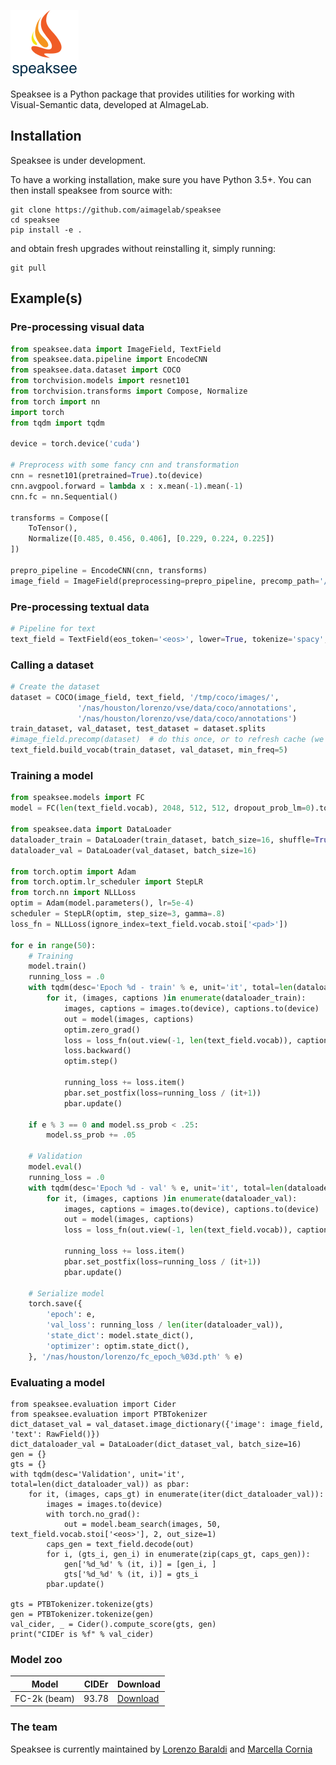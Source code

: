 ![Speaksee Logo](_static/logo.png)

Speaksee is a Python package that provides utilities for working with Visual-Semantic data, developed at AImageLab.

## Installation
Speaksee is under development. 

To have a working installation, make sure you have Python 3.5+. You can then install speaksee from source with:

```
git clone https://github.com/aimagelab/speaksee
cd speaksee
pip install -e .
```

and obtain fresh upgrades without reinstalling it, simply running:

```
git pull
```

## Example(s)

### Pre-processing visual data
``` python
from speaksee.data import ImageField, TextField
from speaksee.data.pipeline import EncodeCNN
from speaksee.data.dataset import COCO
from torchvision.models import resnet101
from torchvision.transforms import Compose, Normalize
from torch import nn
import torch
from tqdm import tqdm

device = torch.device('cuda')

# Preprocess with some fancy cnn and transformation
cnn = resnet101(pretrained=True).to(device)
cnn.avgpool.forward = lambda x : x.mean(-1).mean(-1)
cnn.fc = nn.Sequential()

transforms = Compose([
    ToTensor(),
    Normalize([0.485, 0.456, 0.406], [0.229, 0.224, 0.225])
])

prepro_pipeline = EncodeCNN(cnn, transforms)
image_field = ImageField(preprocessing=prepro_pipeline, precomp_path='/nas/houston/lorenzo/fc2k_coco.hdf5')
```

### Pre-processing textual data
``` python
# Pipeline for text
text_field = TextField(eos_token='<eos>', lower=True, tokenize='spacy', remove_punctuation=True)
```

### Calling a dataset
``` python
# Create the dataset
dataset = COCO(image_field, text_field, '/tmp/coco/images/',
               '/nas/houston/lorenzo/vse/data/coco/annotations',
               '/nas/houston/lorenzo/vse/data/coco/annotations')
train_dataset, val_dataset, test_dataset = dataset.splits
#image_field.precomp(dataset)  # do this once, or to refresh cache (we might change this in the near future)
text_field.build_vocab(train_dataset, val_dataset, min_freq=5)
```

### Training a model
``` python
from speaksee.models import FC
model = FC(len(text_field.vocab), 2048, 512, 512, dropout_prob_lm=0).to(device)

from speaksee.data import DataLoader
dataloader_train = DataLoader(train_dataset, batch_size=16, shuffle=True)
dataloader_val = DataLoader(val_dataset, batch_size=16)

from torch.optim import Adam
from torch.optim.lr_scheduler import StepLR
from torch.nn import NLLLoss
optim = Adam(model.parameters(), lr=5e-4)
scheduler = StepLR(optim, step_size=3, gamma=.8)
loss_fn = NLLLoss(ignore_index=text_field.vocab.stoi['<pad>'])

for e in range(50):
    # Training
    model.train()
    running_loss = .0
    with tqdm(desc='Epoch %d - train' % e, unit='it', total=len(dataloader_train)) as pbar:
        for it, (images, captions )in enumerate(dataloader_train):
            images, captions = images.to(device), captions.to(device)
            out = model(images, captions)
            optim.zero_grad()
            loss = loss_fn(out.view(-1, len(text_field.vocab)), captions.view(-1))
            loss.backward()
            optim.step()

            running_loss += loss.item()
            pbar.set_postfix(loss=running_loss / (it+1))
            pbar.update()

    if e % 3 == 0 and model.ss_prob < .25:
        model.ss_prob += .05

    # Validation
    model.eval()
    running_loss = .0
    with tqdm(desc='Epoch %d - val' % e, unit='it', total=len(dataloader_val)) as pbar:
        for it, (images, captions )in enumerate(dataloader_val):
            images, captions = images.to(device), captions.to(device)
            out = model(images, captions)
            loss = loss_fn(out.view(-1, len(text_field.vocab)), captions.view(-1))

            running_loss += loss.item()
            pbar.set_postfix(loss=running_loss / (it+1))
            pbar.update()

    # Serialize model
    torch.save({
        'epoch': e,
        'val_loss': running_loss / len(iter(dataloader_val)),
        'state_dict': model.state_dict(),
        'optimizer': optim.state_dict(),
    }, '/nas/houston/lorenzo/fc_epoch_%03d.pth' % e)
```

### Evaluating a model
```
from speaksee.evaluation import Cider
from speaksee.evaluation import PTBTokenizer
dict_dataset_val = val_dataset.image_dictionary({'image': image_field, 'text': RawField()})
dict_dataloader_val = DataLoader(dict_dataset_val, batch_size=16)
gen = {}
gts = {}
with tqdm(desc='Validation', unit='it', total=len(dict_dataloader_val)) as pbar:
    for it, (images, caps_gt) in enumerate(iter(dict_dataloader_val)):
        images = images.to(device)
        with torch.no_grad():
            out = model.beam_search(images, 50, text_field.vocab.stoi['<eos>'], 2, out_size=1)
        caps_gen = text_field.decode(out)
        for i, (gts_i, gen_i) in enumerate(zip(caps_gt, caps_gen)):
            gen['%d_%d' % (it, i)] = [gen_i, ]
            gts['%d_%d' % (it, i)] = gts_i
        pbar.update()

gts = PTBTokenizer.tokenize(gts)
gen = PTBTokenizer.tokenize(gen)
val_cider, _ = Cider().compute_score(gts, gen)
print("CIDEr is %f" % val_cider)
```

### Model zoo
| Model        | CIDEr | Download   |
|--------------|-------|------------|
| FC-2k (beam) | 93.78 | [Download](http://aimagelab.ing.unimore.it/speaksee/model_zoo/fc_epoch_029.pth)        |


### The team
Speaksee is currently maintained by [Lorenzo Baraldi](http://www.lorenzobaraldi.com) and
 [Marcella Cornia](http://imagelab.ing.unimore.it/imagelab/person.asp?idpersona=90)